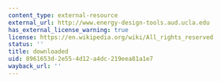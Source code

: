 ```yaml
---
content_type: external-resource
external_url: http://www.energy-design-tools.aud.ucla.edu
has_external_license_warning: true
license: https://en.wikipedia.org/wiki/All_rights_reserved
status: ''
title: downloaded
uid: 8961653d-2e55-4d12-a4dc-219eea81a1e7
wayback_url: ''
---
```

